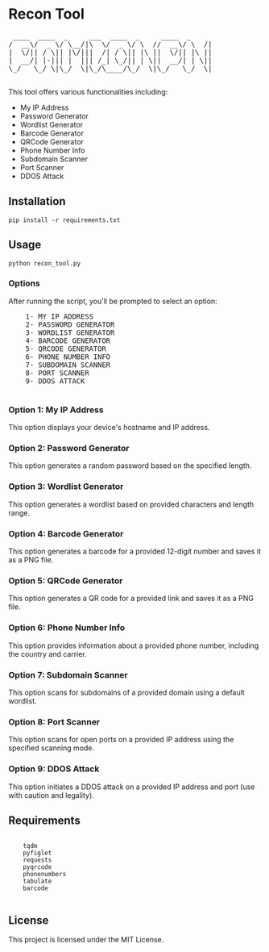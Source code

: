<!DOCTYPE html>
<html lang="en">
<head>
    <meta charset="UTF-8">
    <title>Recon Tool</title>
</head>
<body>
    <h1>Recon Tool</h1>
    <pre>
 ____  ____  _     ___  ____  _     ____  _     
/  __\/  _ \/ \__/|\  \/  _ \/ \  //  __\/ \  /|
|  \/|| / \|| |\/|||  /| / \|| |\ ||  \/|| |\ || 
|  __/| |-||| |  ||| /_| \_/|| | \||  __/| | \|| 
\_/   \_/ \|\_/  \|\_/\____/\_/  \|\_/   \_/  \| 
    </pre>
    <p>This tool offers various functionalities including:</p>
    <ul>
        <li>My IP Address</li>
        <li>Password Generator</li>
        <li>Wordlist Generator</li>
        <li>Barcode Generator</li>
        <li>QRCode Generator</li>
        <li>Phone Number Info</li>
        <li>Subdomain Scanner</li>
        <li>Port Scanner</li>
        <li>DDOS Attack</li>
    </ul>

<h2>Installation</h2>
    <pre><code>pip install -r requirements.txt</code></pre>

<h2>Usage</h2>
    <pre><code>python recon_tool.py</code></pre>

<h3>Options</h3>
    <p>After running the script, you'll be prompted to select an option:</p>
    <pre>
    1- MY IP ADDRESS
    2- PASSWORD GENERATOR
    3- WORDLIST GENERATOR
    4- BARCODE GENERATOR
    5- QRCODE GENERATOR
    6- PHONE NUMBER INFO
    7- SUBDOMAIN SCANNER
    8- PORT SCANNER
    9- DDOS ATTACK
    </pre>

  <h3>Option 1: My IP Address</h3>
    <p>This option displays your device's hostname and IP address.</p>

<h3>Option 2: Password Generator</h3>
<p>This option generates a random password based on the specified length.</p>

 <h3>Option 3: Wordlist Generator</h3>
    <p>This option generates a wordlist based on provided characters and length range.</p>
    <h3>Option 4: Barcode Generator</h3>
    <p>This option generates a barcode for a provided 12-digit number and saves it as a PNG file.</p>
    <h3>Option 5: QRCode Generator</h3>
    <p>This option generates a QR code for a provided link and saves it as a PNG file.</p>
    <h3>Option 6: Phone Number Info</h3>
    <p>This option provides information about a provided phone number, including the country and carrier.</p>
    <h3>Option 7: Subdomain Scanner</h3>
    <p>This option scans for subdomains of a provided domain using a default wordlist.</p>
    <h3>Option 8: Port Scanner</h3>
    <p>This option scans for open ports on a provided IP address using the specified scanning mode.</p>
    <h3>Option 9: DDOS Attack</h3>
    <p>This option initiates a DDOS attack on a provided IP address and port (use with caution and legality).</p>
    <h2>Requirements</h2>
    <pre><code>
    tqdm
    pyfiglet
    requests
    pyqrcode
    phonenumbers
    tabulate
    barcode
   </code></pre>
    <h2>License</h2>
    <p>This project is licensed under the MIT License.</p>
</body>
</html>
